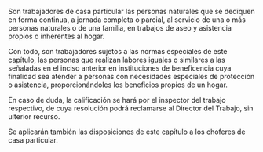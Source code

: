 Son trabajadores de casa particular las personas naturales que se dediquen en forma continua, a jornada completa o parcial, al servicio de una o más personas naturales o de una familia, en trabajos de aseo y asistencia propios o inherentes al hogar.

Con todo, son trabajadores sujetos a las normas especiales de este capítulo, las personas que realizan labores iguales o similares a las señaladas en el inciso anterior en instituciones de beneficencia cuya finalidad sea atender a personas con necesidades especiales de protección o asistencia, proporcionándoles los beneficios propios de un hogar.

En caso de duda, la calificación se hará por el inspector del trabajo respectivo, de cuya resolución podrá reclamarse al Director del Trabajo, sin ulterior recurso.

Se aplicarán también las disposiciones de este capítulo a los choferes de casa particular.